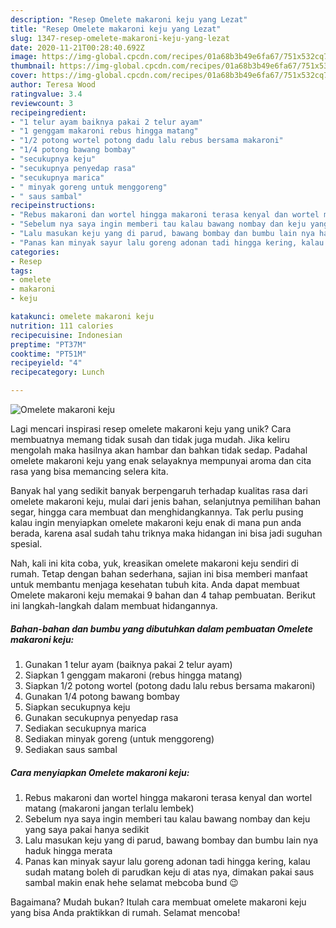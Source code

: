 ```yaml
---
description: "Resep Omelete makaroni keju yang Lezat"
title: "Resep Omelete makaroni keju yang Lezat"
slug: 1347-resep-omelete-makaroni-keju-yang-lezat
date: 2020-11-21T00:28:40.692Z
image: https://img-global.cpcdn.com/recipes/01a68b3b49e6fa67/751x532cq70/omelete-makaroni-keju-foto-resep-utama.jpg
thumbnail: https://img-global.cpcdn.com/recipes/01a68b3b49e6fa67/751x532cq70/omelete-makaroni-keju-foto-resep-utama.jpg
cover: https://img-global.cpcdn.com/recipes/01a68b3b49e6fa67/751x532cq70/omelete-makaroni-keju-foto-resep-utama.jpg
author: Teresa Wood
ratingvalue: 3.4
reviewcount: 3
recipeingredient:
- "1 telur ayam baiknya pakai 2 telur ayam"
- "1 genggam makaroni rebus hingga matang"
- "1/2 potong wortel potong dadu lalu rebus bersama makaroni"
- "1/4 potong bawang bombay"
- "secukupnya keju"
- "secukupnya penyedap rasa"
- "secukupnya marica"
- " minyak goreng untuk menggoreng"
- " saus sambal"
recipeinstructions:
- "Rebus makaroni dan wortel hingga makaroni terasa kenyal dan wortel matang (makaroni jangan terlalu lembek)"
- "Sebelum nya saya ingin memberi tau kalau bawang nombay dan keju yang saya pakai hanya sedikit"
- "Lalu masukan keju yang di parud, bawang bombay dan bumbu lain nya haduk hingga merata"
- "Panas kan minyak sayur lalu goreng adonan tadi hingga kering, kalau sudah matang boleh di parudkan keju di atas nya, dimakan pakai saus sambal makin enak hehe selamat mebcoba bund 😉"
categories:
- Resep
tags:
- omelete
- makaroni
- keju

katakunci: omelete makaroni keju 
nutrition: 111 calories
recipecuisine: Indonesian
preptime: "PT37M"
cooktime: "PT51M"
recipeyield: "4"
recipecategory: Lunch

---
```



![Omelete makaroni keju](https://img-global.cpcdn.com/recipes/01a68b3b49e6fa67/751x532cq70/omelete-makaroni-keju-foto-resep-utama.jpg)

Lagi mencari inspirasi resep omelete makaroni keju yang unik? Cara membuatnya memang tidak susah dan tidak juga mudah. Jika keliru mengolah maka hasilnya akan hambar dan bahkan tidak sedap. Padahal omelete makaroni keju yang enak selayaknya mempunyai aroma dan cita rasa yang bisa memancing selera kita.

Banyak hal yang sedikit banyak berpengaruh terhadap kualitas rasa dari omelete makaroni keju, mulai dari jenis bahan, selanjutnya pemilihan bahan segar, hingga cara membuat dan menghidangkannya. Tak perlu pusing kalau ingin menyiapkan omelete makaroni keju enak di mana pun anda berada, karena asal sudah tahu triknya maka hidangan ini bisa jadi suguhan spesial.




Nah, kali ini kita coba, yuk, kreasikan omelete makaroni keju sendiri di rumah. Tetap dengan bahan sederhana, sajian ini bisa memberi manfaat untuk membantu menjaga kesehatan tubuh kita. Anda dapat membuat Omelete makaroni keju memakai 9 bahan dan 4 tahap pembuatan. Berikut ini langkah-langkah dalam membuat hidangannya.

<!--inarticleads1-->

##### Bahan-bahan dan bumbu yang dibutuhkan dalam pembuatan Omelete makaroni keju:

1. Gunakan 1 telur ayam (baiknya pakai 2 telur ayam)
1. Siapkan 1 genggam makaroni (rebus hingga matang)
1. Siapkan 1/2 potong wortel (potong dadu lalu rebus bersama makaroni)
1. Gunakan 1/4 potong bawang bombay
1. Siapkan secukupnya keju
1. Gunakan secukupnya penyedap rasa
1. Sediakan secukupnya marica
1. Sediakan  minyak goreng (untuk menggoreng)
1. Sediakan  saus sambal




<!--inarticleads2-->

##### Cara menyiapkan Omelete makaroni keju:

1. Rebus makaroni dan wortel hingga makaroni terasa kenyal dan wortel matang (makaroni jangan terlalu lembek)
1. Sebelum nya saya ingin memberi tau kalau bawang nombay dan keju yang saya pakai hanya sedikit
1. Lalu masukan keju yang di parud, bawang bombay dan bumbu lain nya haduk hingga merata
1. Panas kan minyak sayur lalu goreng adonan tadi hingga kering, kalau sudah matang boleh di parudkan keju di atas nya, dimakan pakai saus sambal makin enak hehe selamat mebcoba bund 😉




Bagaimana? Mudah bukan? Itulah cara membuat omelete makaroni keju yang bisa Anda praktikkan di rumah. Selamat mencoba!
